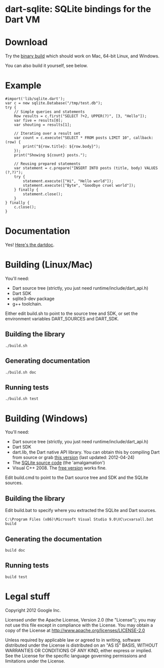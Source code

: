 dart-sqlite: SQLite bindings for the Dart VM
============================================

# Download

Try the [binary build](https://github.com/downloads/sam-mccall/dart-sqlite/v0.2.zip)
which should work on Mac, 64-bit Linux, and Windows.

You can also build it yourself, see below.

# Example
    #import('lib/sqlite.dart');
    var c = new sqlite.Database("/tmp/test.db");
    try {
        // Simple queries and statements
        Row results = c.first("SELECT ?+2, UPPER(?)", [3, "Hello"]);
        var five = results[0];
        var shouting = results[1];

        // Iterating over a result set
        var count = c.execute("SELECT * FROM posts LIMIT 10", callback: (row) {
            print("${row.title}: ${row.body}");
        });
        print("Showing ${count} posts.");

        // Reusing prepared statements
        var statement = c.prepare("INSERT INTO posts (title, body) VALUES (?,?)");
        try {
            statement.execute(["Hi", "Hello world"]);
            statement.execute(["Byte", "Goodbye cruel world"]);
        } finally {
            statement.close();
        }
    } finally {
        c.close();
    }

# Documentation

Yes! [Here's the dartdoc](http://sam-mccall.github.com/dart-sqlite/).

# Building (Linux/Mac)

You'll need:
  * Dart source tree (strictly, you just need runtime/include/dart_api.h)
  * Dart SDK
  * sqlite3-dev package
  * g++ toolchain.

Either edit build.sh to point to the source tree and SDK, or set the
environment variables DART_SOURCES and DART_SDK.

## Building the library

    ./build.sh

## Generating documentation

    ./build.sh doc

## Running tests

    ./build.sh test

# Building (Windows)

You'll need:

  * Dart source tree (strictly, you just need runtime/include/dart_api.h)
  * Dart SDK
  * dart.lib, the Dart native API library. You can obtain this by compiling Dart from source or grab [this version](https://github.com/downloads/sam-mccall/dart-sqlite/dart.lib) (last updated: 2012-04-24)
  * The [SQLite source code](http://www.sqlite.org/download.html) (the 'amalgamation')
  * Visual C++ 2008. The [free version](http://msdn.microsoft.com/en-us/express/future/bb421473) works fine.

Edit build.cmd to point to the Dart source tree and SDK and the SQLite sources.

## Building the library 

Edit build.bat to specify where you extracted the SQLite and Dart sources.

    C:\Program Files (x86)\Microsoft Visual Studio 9.0\VC\vcvarsall.bat
    build

## Generating the documentation

    build doc

## Running tests

    build test

# Legal stuff
Copyright 2012 Google Inc.

Licensed under the Apache License, Version 2.0 (the "License");
you may not use this file except in compliance with the License.
You may obtain a copy of the License at http://www.apache.org/licenses/LICENSE-2.0

Unless required by applicable law or agreed to in writing, software
distributed under the License is distributed on an "AS IS" BASIS,
WITHOUT WARRANTIES OR CONDITIONS OF ANY KIND, either express or implied.
See the License for the specific language governing permissions and
limitations under the License.
